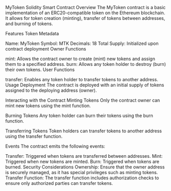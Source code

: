 MyToken Solidity Smart Contract
Overview
The MyToken contract is a basic implementation of an ERC20-compatible token on the Ethereum blockchain. It allows for token creation (minting), transfer of tokens between addresses, and burning of tokens.

Features
Token Metadata

Name: MyToken
Symbol: MTK
Decimals: 18
Total Supply: Initialized upon contract deployment
Owner Functions

mint: Allows the contract owner to create (mint) new tokens and assign them to a specified address.
burn: Allows any token holder to destroy (burn) their own tokens.
User Functions

transfer: Enables any token holder to transfer tokens to another address.
Usage
Deployment
The contract is deployed with an initial supply of tokens assigned to the deploying address (owner).

Interacting with the Contract
Minting Tokens
Only the contract owner can mint new tokens using the mint function.

Burning Tokens
Any token holder can burn their tokens using the burn function.

Transferring Tokens
Token holders can transfer tokens to another address using the transfer function.

Events
The contract emits the following events:

Transfer: Triggered when tokens are transferred between addresses.
Mint: Triggered when new tokens are minted.
Burn: Triggered when tokens are burned.
Security Considerations
Ownership: Ensure that the owner address is securely managed, as it has special privileges such as minting tokens.
Transfer Function: The transfer function includes authorization checks to ensure only authorized parties can transfer tokens.
